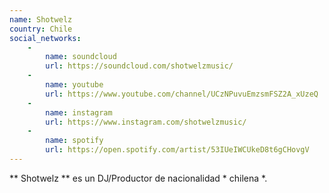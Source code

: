 ```yaml
---
name: Shotwelz
country: Chile
social_networks: 
    -
        name: soundcloud
        url: https://soundcloud.com/shotwelzmusic/
    -
        name: youtube
        url: https://www.youtube.com/channel/UCzNPuvuEmzsmFSZ2A_xUzeQ
    -
        name: instagram
        url: https://www.instagram.com/shotwelzmusic/
    -
        name: spotify
        url: https://open.spotify.com/artist/53IUeIWCUkeD8t6gCHovgV
---
```

** Shotwelz ** es un DJ/Productor de nacionalidad * chilena *.